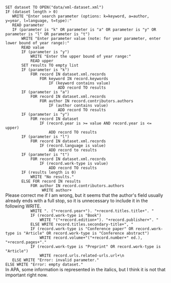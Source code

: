 `SET dataset TO OPEN("data/xml-dataset.xml")`<br>
`IF (dataset length > 0)`<br>
`   WRITE "Enter search parameter (options: k=keyword, a=author, y=year, l=language, t=type):"`<br>
`   READ parameter`<br>
`   IF (parameter is "k" OR parameter is "a" OR parameter is "y" OR  parameter is "l" OR parameter is "t")`<br>
`       WRITE "Enter parameter value (note: for year parameter, enter lower bound of year range):"`<br>
`       READ value`<br>
`       IF (parameter is "y")`<br>
`           WRITE "Enter the upper bound of year range:"`<br>
`           READ upper`<br>
`       SET results TO empty list`<br>
`       IF (parameter is "k")`<br>
`           FOR record IN dataset.xml.records`<br>
`               FOR keyword IN record.keywords`<br>
`           	    IF (keyword contains value)`<br>
`               	    ADD record TO results`<br>
`       IF (parameter is "a")`<br>
`           FOR record IN dataset.xml.records`<br>
`               FOR author IN record.contributors.authors`<br>
`                   IF (author contains value)`<br>
`               	    ADD record TO results`<br>
`       IF (parameter is "y")`<br>
`           FOR record IN dataset`<br>
`               IF (record.year is >= value AND record.year is <= upper)`<br>
`                   ADD record TO results`<br>
`       IF (parameter is "l")`<br>
`           FOR record IN dataset.xml.records`<br>
`               IF (record.language is value)`<br>
`                   ADD record to results`<br>
`       IF (parameter is "t")`<br>
`           FOR record IN dataset.xml.records`<br>
`         	    IF (record.work-type is value)`<br>
`             	    ADD record TO results`<br>
`       IF (results length is 0)`<br>
`           WRITE "No results."`<br>
`       ELSE FOR record IN results`<br>
`           FOR author IN record.contributors.authors`<br>
`                WRITE author+`<br>
Please correct me if I am wrong, but it seems that the author's field usually already ends with a full stop, so it is unnecessary to include it in the following WRITE.<br> 
`           WRITE ". ("+record.year+"). "+record.titles.title+". "`<br>
`           IF (record.work-type is "Book")`<br>
`               WRITE "("+record.edition+"). "+record.publisher+". "`<br>
`           ELSE WRITE record.titles.secondary-title+", "`<br>
`           IF (record.work-type is "Conference paper" OR record.work-type is "Article" OR record.work-type is "Conference abstract")`<br>
`               WRITE record.volume+"("+record.number+" ed.), "+record.pages+"."`<br>
`           IF (record.work-type is "Preprint" OR record.work-type is "Article")`<br>
`               WRITE record.urls.related-urls.url+\n`<br>
`   ELSE WRITE "Error: invalid parameter."`<br>
`ELSE WRITE "Error: empty dataset."`<br>
In APA, some information is represented in the italics, but I think it is not that important right now.<br>
